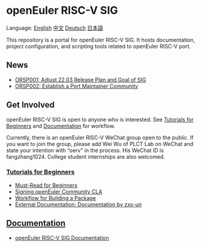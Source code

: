 # openEuler RISC-V SIG

Language:
[English](/about/README.en.md)
[中文](/about/README.zhs.md)
[Deutsch](/about/README.de.md)
[日本語](/about/README.jp.md)

This repository is a portal for openEuler RISC-V SIG. It hosts documentation, project configuration, and scripting tools related to openEuler RISC-V port.

## News

- [ORSP001: Adjust 22.03 Release Plan and Goal of SIG](/proposal/ORSP001.md)
- [ORSP002: Establish a Port Maintainer Community](/proposal/ORSP002.md)

## Get Involved

openEuler RISC-V SIG is open to anyone who is interested. See [Tutorials for Beginners](/doc/tutorials) and [Documentation](/doc) for workflow.

Currently, there is an openEuler RISC-V WeChat group open to the public. If you want to join the group, please add Wei Wu of PLCT Lab on WeChat and state your intention with “oerv” in the process. His WeChat ID is fangzhang1024. College student internships are also welcomed.

### [Tutorials for Beginners](/doc/tutorials)

- [Must-Read for Beginners](/doc/tutorials/README.md)
- [Signing openEuler Community CLA](/doc/tutorials/account-oE-CLA.md)
- [Workflow for Building a Package](/doc/tutorials/workflow-for-build-a-package.md)
- [External Documentation: Documentation by zxs-un](https://gitee.com/zxs-un/openEuler-port2riscv64)

## [Documentation](/doc)

- [openEuler RISC-V SIG Documentation](/doc/README.md)
